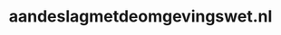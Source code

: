 ---
layout: post
title:  "aandeslagmetdeomgevingswet.nl"
internal_url:  "/dutchgov/aandeslagmetdeomgevingswet.nl.html"
categories: dutchgov
---